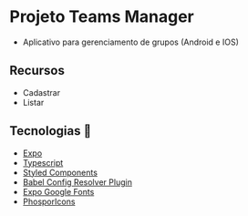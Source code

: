 # Projeto Teams Manager

- Aplicativo para gerenciamento de grupos (Android e IOS)

## Recursos

- Cadastrar
- Listar

## Tecnologias :robot:

- [Expo](https://expo.dev/)
- [Typescript](https://www.typescriptlang.org/docs/)
- [Styled Components](https://styled-components.com/docs)
- [Babel Config Resolver Plugin](https://github.com/tleunen/babel-plugin-module-resolver/blob/master/DOCS.md)
- [Expo Google Fonts](https://docs.expo.dev/develop/user-interface/fonts/)
- [PhosporIcons](https://github.com/duongdev/phosphor-react-native)